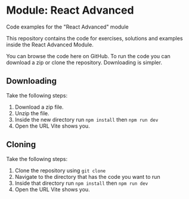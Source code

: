 # Module: React Advanced

Code examples for the "React Advanced" module

This repository contains the code for exercises, solutions and examples inside the React Advanced Module.

You can browse the code here on GitHub. To run the code you can download a zip or clone the repository. Downloading is simpler.

## Downloading

Take the following steps:

1. Download a zip file.
2. Unzip the file.
3. Inside the new directory run `npm install` then `npm run dev`
4. Open the URL Vite shows you.

## Cloning

Take the following steps:

1. Clone the repository using `git clone`
2. Navigate to the directory that has the code you want to run
3. Inside that directory run `npm install` then `npm run dev`
4. Open the URL Vite shows you.
